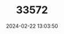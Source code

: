---
title: "33572"
category: "Zanthoxylum kauaense"
draft: false
date: 2024-02-22 13:03:50
languages:
  English: ["Kauai Prickly-ash"]
---
